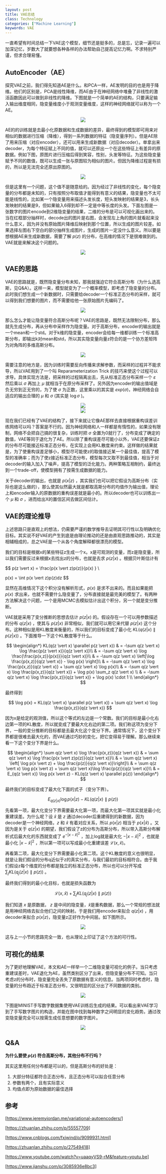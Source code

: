 ```yaml
---
layout: post
title: VAE总结
class: Technology
categories: ["Machine Learning"]
keywords: VAE
---
```


一直希望有时间总结一下VAE这个模型，细节还是挺多的，总是忘，记录一遍可以加深记忆，岁数大了就要想各种各样的办法帮助自己提高记忆力啊。不求特别严谨，但求合理易懂。

## AutoEncoder（AE）

探究VAE之前，我们得先知道AE是什么。和PCA一样，AE发明的目的也是用于降维。他们的区别是，PCA是线性降维，而AE由于在神经网络中堆叠了非线性的激活函数因此可以做到非线性的降维。下图就是一个简单的AE的结构，只要满足输入输出维度相同，隐变量维度小于观测变量维度，这样的神经网络就可以称为一个AE。

<center><img src="/images/blog/AE_structure.png"></center>

AE的的训练就是去最小化原数据和生成数据的差异，最终得到的模型即可用来对相似的数据进行压缩（降维），得到一系列数据的特征（隐变量序列）。但是AE除了用来压缩（对应encoder），还可以用来生成新数据（对应decoder）。单拿出来decoder，为每个特征赋上不同的值，就可以还原出一个在这些特征上有差异的原数据。例如下图，原图片进行压缩后得到笑容，性别，头发等特征。为这些隐变量赋予不同的数值，既可以生成一张与原图较为相似的图片。但因为降维过程是有损的，所以是无法完全还原出原图的。

<center><img src="/images/blog/AE_example.png"></center>

但是这里有一个问题，这个值不是随意给的。因为经过了非线性的变化，每个隐变量的分布都是未知的，只有按照分布取值才能得到有意义的结果，隐变量也不太可能是线性的，比如某一个隐变量用来描述头发长度，短头发映射的结果是3，长头发映射的结果是9，但如果输入6得到却不一定是中等长度的头发。下面左图是一张数字的图片encode到2维隐变量的结果，二维的分布是可以可视化画出来的。当在红框部分抽样时，decode出的图片是右图，会发现左上角的图片就看起来没什么意义，因为并没有原始图片降维后映射到那个位置，所以生成的图片较差。如果选择左图右下空白的部分抽样生成图片，生成的图片一定没什么意义。所以要是想根据AE来生成新数据，需要了解 $p(z)$ 的分布，在高维的情况下是很难做到的。VAE就是来解决这个问题的。

<center><img src="/images/blog/AE_visualization.png"></center>

## VAE的思路

VAE的思路就是，既然隐变量分布未知，那我就强迫它符合高斯分布（为什么选高斯，见Q&A）。这样一来，模型就变为了一个概率模型，即考虑了隐变量的分布。此时我们想生成一个新数据时，只需要给decoder一个标准正态分布的采样，就可以得到我们想要的图片，而不需要给他一张原始图片先编码了。

<center><img src="/images/blog/VAE_example.png"></center>

那么怎么才能让隐变量符合高斯分布呢？VAE的思路是，既然无法限制分布，那么就先生成分布，再从分布中采样作为隐变量。对于高斯分布，encoder的输出就是一个mean和一个std。对于k维的隐变量，encoder会给每一维都训练一个标准高斯分布，即输出k对mean和std，所以其实隐变量向量z符合的是一个协方差矩阵为对角阵的多维高斯分布。

<center><img src="/images/blog/VAE_structure.png"></center>

需要注意的地方是，因为训练时需要反向传播来求解参数，而采样的过程并不能求导，所以VAE用到了一个叫 Reparameterization Trick 的技巧来使这个过程可以求导。具体实现方法是，把采样的过程隔离出去，先从标准正态分布采样一个 $\varepsilon$ 然后乘以 $\sigma$ 再加上 $\mu$ 就相当于在原分布采样了。另外因为encoder的输出值域是负无穷到正无穷的，为了使 $\sigma$ 为正数，这里乘以的其实是 $exp(\sigma)$，神经网络会自适应的输出合理的 $\mu$ 和 $\sigma$ (其实是 $\log \sigma$ )。

<center><img src="/images/blog/VAE_reparameter.png"></center>
<center><img src="/images/blog/VAE_reparameter2.png"></center>

现在我们已经有了VAE的结构了，接下来就让它像AE那样去直接根据重构误差训练网络可以吗？答案是不行的。因为神经网络和人一样都是有惰性的，如果没有限制，网络不会把自己搞的很复杂，训练时把 $\sigma$ 全置为0就行了，分布变成了确定的数值，VAE等同于退化为了AE。所以除了重构误差尽可能小以外，VAE还要保证z的分布尽可能接近标准正态分布，在实现上会用KL散度来约束。这样做的结果就是，为了使重构误差足够小，模型尽可能使z的取值接近某一个最佳值，提高了模型的准确率；而为了使z接近标准正态分布，模型每次又取不到最佳值，相当于对decoder的输入加入了噪声，提高了模型的泛化能力。两种策略互相制约，最终达到一个trade-off，使模型拥有了按需生成数据的能力。

关于decoder的输出，也就是 $p(x \vert z)$ ，其实我们也可以把它假设为高斯分布（实际也是这么做的），那么使其似然最大就是都取高斯分布的均值作为输出值，理论上和encoder输入的原数据的重构误差就是最小的。所以decoder也可以训练出一个 $\mu$ 和 $\sigma$ ，进而给出X的置信区间去做区间估计。

## VAE的理论推导

上述思路只是直观上的想法，仍需要严谨的数学推导去证明其可行性以及明确优化目标。其实说不好VAE的产生到底是由理论推动的还是由直观思路推动的，其实是相辅相成的，总之VAE是一个从各个角度解释都很漂亮的模型。

我们的目标是根据x的某些特征z生成一个x。x是可观测的变量，而z是隐变量，所以我们需要反过来根据x去找出z的分布，也就是去求 $p(z \vert x)$ 。根据贝叶斯估计有

$$
p(z \vert x) = \frac{p(x \vert z)p(z)}{p(x) } \\

p(x) = \int p(x \vert z)p(z)dz
$$

显然在高维情况下这个积分没有解析形式，$p(x)$ 是求不出来的。而且如果能把 $p(x)$ 求出来，也就不需要什么隐变量了，分布直接就是最完美的模型了。有两种方法解决这个问题，一个是用MCMC去模拟估计出这个积分，另一个就是变分推断。

VAE就是采用了变分推断的思想去估计 $p(z \vert x)$ 的。假设存在一个可以用参数描述的分布 $q(z \vert x)$ ，使其与 $p(z \vert x)$ 非常相似，我们就可以用它来代替 $p(z \vert x)$ 这个分布。这种相似是用KL散度来衡量的，所以我们的目标变成了最小化 $KL(q(z \vert x) \parallel p(z \vert x))$ 。下面推导一下这个KL散度等于什么。

$$
\begin{align*}
KL(q(z \vert x) \parallel p(z \vert x)) & = -\sum q(z \vert x) \log \frac{p(z \vert x)}{q(z \vert x)}\\
& = -\sum q(z \vert x) \log \frac{\frac{p(x,z)}{p(x)}}{q(z \vert x)}\\
& = -\sum q(z \vert x) \left[\log \frac{p(x,z)}{q(z \vert x)} - \log p(x) \right]\\
& = -\sum q(z \vert x) \log \frac{p(x,z)}{q(z \vert x)} + \sum q(z \vert x) \log p(x)\\
& = -\sum q(z \vert x) \log \frac{p(x,z)}{q(z \vert x)} + \log p(x) \sum_z q(z \vert x) \\
& = -\sum q(z \vert x) \log \frac{p(x,z)}{q(z \vert x)} + \log p(x) \cdot 1 \\
\end{align*}
$$

最终得到

$$
\log p(x) = KL(q(z \vert x) \parallel p(z \vert x)) + \sum q(z \vert x) \log \frac{p(x,z)}{q(z \vert x)}
$$

因为x是给定的观测值，所以这个等式的左边是一个常数。我们的目标是最小化右边第一项的KL散度，所以就变成了要最大化右边的第二项。我们称这项为变分下界，一般的变分推断的目标都是去最大化这个变分下界。通常情况下，这个变分下界都是很难去最大化的，而VAE通过巧妙的变化，把它变得易于理解。那么继续来看一下这个变分下界是什么。

$$
\begin{align*}
\sum q(z \vert x) \log \frac{p(x,z)}{q(z \vert x)} & = \sum q(z \vert x) \log \frac{p(x \vert z)p(z)}{q(z \vert x)}\\
& = \sum q(z \vert x) \left[ \log p(x \vert z) + \log \frac{p(z)}{q(z \vert x)}\right]\\
& = \sum q(z \vert x) \log p(x \vert z) + \sum q(z \vert x)\log \frac{p(z)}{q(z \vert x)}\\
& = E_{q(z \vert x)} \log p(x \vert z) - KL(q(z \vert x) \parallel p(z))
\end{align*}
$$

最终我们的目标变成了最大化下面的式子（变分下界）。

$$
E_{q(z \vert x)} \log p(x \vert z) - KL(q(z \vert x) \parallel p(z))
$$

先看第一项，最大化变分下界需要最大化第一项，而最大化第一项其实就是最小化重建误差。为什么呢？设 $\hat x$ 是 $z$ 通过decoder后重建得到的新数据，因为decoder是一个神经网络，$z$ 和 $\hat x$ 有着对应关系，所以 $p(x \vert z)$ 相当于 $p(x \vert \hat x)$ 。又因为是关于 $q(z \vert x)$ 的期望，我们假设了z的分布为高斯分布，所以带入高斯分布解析式后最大化的东西就变成了 $e^{-\vert x - \hat x \vert^2}$ ，加上log就是最大化 $-\vert x - \hat x \vert^2$ ，也就是最小化 $\vert x - \hat x \vert^2$ ，所以第一项可以写成最小化重建误差 $\mathcal{L}(x, \hat x)$。

再看第二项，最大化变分下界需要最小化第二项。这个KL散度的意义也很明显，就是让我们假设的分布q近似于z的真实分布，与我们最初的目标相符合。由于我们假设z每个维度的分布都是独立的标准正态分布，所以也可以分开写成 $\sum_j{}KL(q_j(z \vert x) \parallel p(z))$ 。

最终我们得到的最小化目标，也就是损失函数为

$$
\mathcal{L}(x, \hat x) + \sum_j{}KL(q_j(z \vert x) \parallel p(z))
$$

我们知道 $x$ 是原数据， $z$ 是中间的隐变量，$\hat x$是重构数据，那么一个常规的想法就是用神经网络去拟合他们之间的映射。于是我们用encoder来拟合 $q(z \vert x)$ ，用decoder来拟合 $p(x \vert z)$，隐变量z正好作为中间层。如下图所示。

<center><img src="/images/blog/VAE_graphical.png"></center>

这与上一小节的思路完全一致，也从理论上印证了这个方法的可行性。


## 可视化的结果

为了更好地理解VAE，本文和AE一样举一个二维隐变量可视化的例子。当只考虑重建误差时，VAE退化为AE，虽然类别区分了出来，但隐变量分布不可知。当只考虑z的分布时，隐变量完全丢失了原数据有意义的信息。当两项同时考虑时，隐变量的分布趋近于标准正态分布，又很明显的区分出了不同数据的类别。

<center><img src="/images/blog/VAE_visualization.png"></center>

下图是MINIST手写数字数据集使用VAE训练后生成的结果。可以看出来VAE学习到了手写数字图片的构造，并能在图中找到每种数字之间明显的变化趋势。通过改变隐变量完全可以按需生成任意想要的数字图片。

<center><img src="/images/blog/VAE_result.png"></center>

## Q&A

**为什么要使 $p(z)$ 符合高斯分布，其他分布不行吗？**

其实这里用任何分布都是可以的，但是高斯分布的好处是：

1. 大部分特征都符合正态分布，且正态分布可以拟合任意分布
2. 参数有两个，且有实际意义
3. 均值点即为原始数据的最佳选择


## 参考

[https://www.jeremyjordan.me/variational-autoencoders/]

[https://zhuanlan.zhihu.com/p/55557709]

[https://www.cnblogs.com/fxjwind/p/9099931.html]

[https://zhuanlan.zhihu.com/p/27549418]

[https://www.youtube.com/watch?v=uaaqyVS9-rM&feature=youtu.be]

[https://www.jianshu.com/p/3085936e8bc3]
